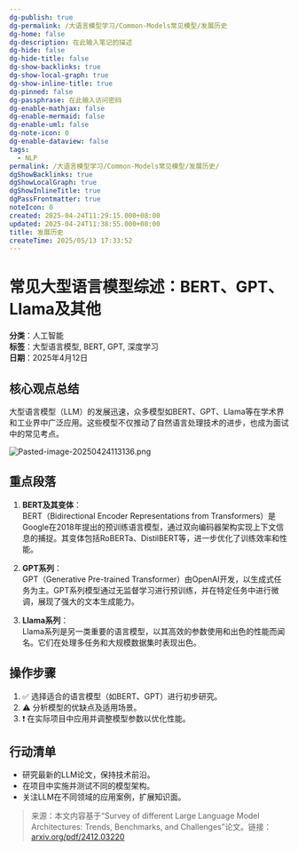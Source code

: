```yaml
---
dg-publish: true
dg-permalink: /大语言模型学习/Common-Models常见模型/发展历史
dg-home: false
dg-description: 在此输入笔记的描述
dg-hide: false
dg-hide-title: false
dg-show-backlinks: true
dg-show-local-graph: true
dg-show-inline-title: true
dg-pinned: false
dg-passphrase: 在此输入访问密码
dg-enable-mathjax: false
dg-enable-mermaid: false
dg-enable-uml: false
dg-note-icon: 0
dg-enable-dataview: false
tags:
  - NLP
permalink: /大语言模型学习/Common-Models常见模型/发展历史/
dgShowBacklinks: true
dgShowLocalGraph: true
dgShowInlineTitle: true
dgPassFrontmatter: true
noteIcon: 0
created: 2025-04-24T11:29:15.000+08:00
updated: 2025-04-24T11:38:55.000+08:00
title: 发展历史
createTime: 2025/05/13 17:33:52
---
```




# 常见大型语言模型综述：BERT、GPT、Llama及其他
**分类**：人工智能  
**标签**：大型语言模型, BERT, GPT, 深度学习  
**日期**：2025年4月12日

## 核心观点总结
大型语言模型（LLM）的发展迅速，众多模型如BERT、GPT、Llama等在学术界和工业界中广泛应用。这些模型不仅推动了自然语言处理技术的进步，也成为面试中的常见考点。

![Pasted-image-20250424113136.png](/img/user/%E9%99%84%E4%BB%B6/Pasted%20image%2020250424113136.png)


## 重点段落
1. **BERT及其变体**：  
   BERT（Bidirectional Encoder Representations from Transformers）是Google在2018年提出的预训练语言模型，通过双向编码器架构实现上下文信息的捕捉。其变体包括RoBERTa、DistilBERT等，进一步优化了训练效率和性能。

2. **GPT系列**：  
   GPT（Generative Pre-trained Transformer）由OpenAI开发，以生成式任务为主。GPT系列模型通过无监督学习进行预训练，并在特定任务中进行微调，展现了强大的文本生成能力。

3. **Llama系列**：  
   Llama系列是另一类重要的语言模型，以其高效的参数使用和出色的性能而闻名。它们在处理多任务和大规模数据集时表现出色。


## 操作步骤
1. ✅ 选择适合的语言模型（如BERT、GPT）进行初步研究。
2. ⚠ 分析模型的优缺点及适用场景。
3. ❗ 在实际项目中应用并调整模型参数以优化性能。


## 行动清单
- 研究最新的LLM论文，保持技术前沿。
- 在项目中实施并测试不同的模型架构。
- 关注LLM在不同领域的应用案例，扩展知识面。

> 来源：本文内容基于“Survey of different Large Language Model Architectures: Trends, Benchmarks, and Challenges”论文。链接：[arxiv.org/pdf/2412.03220](https://arxiv.org/pdf/2412.03220)

